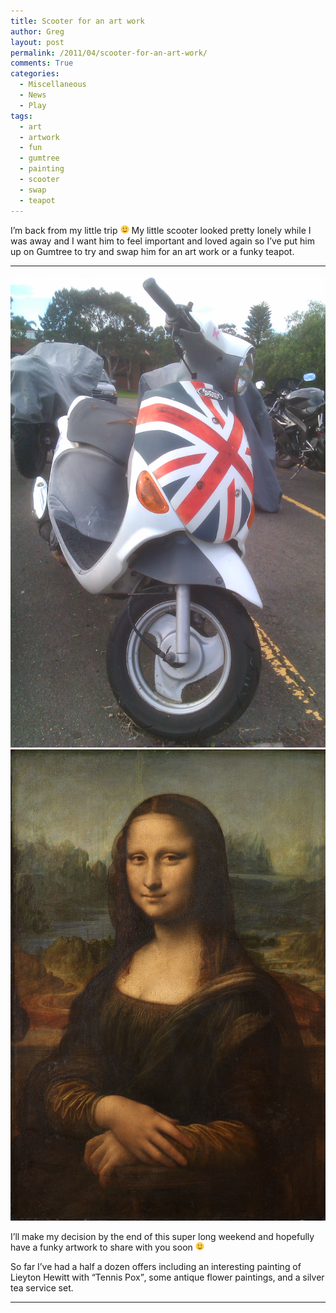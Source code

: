 ```yaml
---
title: Scooter for an art work
author: Greg
layout: post
permalink: /2011/04/scooter-for-an-art-work/
comments: True
categories:
  - Miscellaneous
  - News
  - Play
tags:
  - art
  - artwork
  - fun
  - gumtree
  - painting
  - scooter
  - swap
  - teapot
---
```

I&#8217;m back from my little trip <img src="/wp-content/smilies/simple-smile.png" alt=":)" class="wp-smiley" style="height: 1em; max-height: 1em;" /> My little scooter looked pretty lonely while I was away and I want him to feel important and loved again so I&#8217;ve put him up on Gumtree to try and swap him for an art work or a funky teapot.<table WIDTH=100%> <tr VALIGN=TOP> <td WIDTH=33% STYLE="border: none; padding: 0cm"> <p ALIGN=CENTER>

<img src="/wp-content/uploads/2011/04/IMAG0414.jpg" alt="Little Scooter" title="My Little Scooter" width="100%" height="auto" /><br>
<img src="/wp-content/uploads/2011/04/Mona_Lisa.jpg" alt="The Mona Lisa" title="Mona_Lisa" width="100%" height="auto" /><br>

I&#8217;ll make my decision by the end of this super long weekend and hopefully have a funky artwork to share with you soon <img src="/wp-content/smilies/simple-smile.png" alt=":)" class="wp-smiley" style="height: 1em; max-height: 1em;" />

So far I&#8217;ve had a half a dozen offers including an interesting painting of Lieyton Hewitt with &#8220;Tennis Pox&#8221;, some antique flower paintings, and a silver tea service set.

